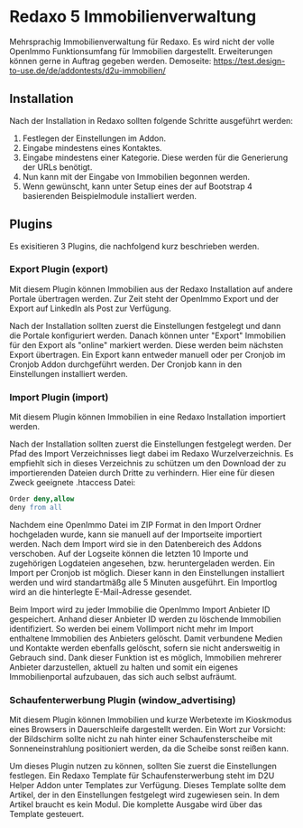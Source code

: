 # Redaxo 5 Immobilienverwaltung

Mehrsprachig Immobilienverwaltung für Redaxo. Es wird nicht der volle OpenImmo Funktionsumfang für Immobilien dargestellt. Erweiterungen können gerne in Auftrag gegeben werden. Demoseite: <https://test.design-to-use.de/de/addontests/d2u-immobilien/>

## Installation

Nach der Installation in Redaxo sollten folgende Schritte ausgeführt werden:

1. Festlegen der Einstellungen im Addon.
2. Eingabe mindestens eines Kontaktes.
3. Eingabe mindestens einer Kategorie. Diese werden für die Generierung der URLs benötigt.
4. Nun kann mit der Eingabe von Immobilien begonnen werden.
5. Wenn gewünscht, kann unter Setup eines der auf Bootstrap 4 basierenden Beispielmodule installiert werden.

## Plugins

Es exisitieren 3 Plugins, die nachfolgend kurz beschrieben werden.

### Export Plugin (export)

Mit diesem Plugin können Immobilien aus der Redaxo Installation auf andere Portale übertragen werden. Zur Zeit steht der OpenImmo Export und der Export auf LinkedIn als Post zur Verfügung.

Nach der Installation sollten zuerst die Einstellungen festgelegt und dann die Portale konfiguriert werden. Danach können unter "Export" Immobilien für den Export als "online" markiert werden. Diese werden beim nächsten Export übertragen. Ein Export kann entweder manuell oder per Cronjob im Cronjob Addon durchgeführt werden. Der Cronjob kann in den Einstellungen installiert werden.

### Import Plugin (import)

Mit diesem Plugin können Immobilien in eine Redaxo Installation importiert werden.

Nach der Installation sollten zuerst die Einstellungen festgelegt werden. Der Pfad des Import Verzeichnisses liegt dabei im Redaxo Wurzelverzeichnis. Es empfiehlt sich in dieses Verzeichnis zu schützen um den Download der zu importierenden Dateien durch Dritte zu verhindern. Hier eine für diesen Zweck geeignete .htaccess Datei:

```Apache
Order deny,allow
deny from all
```

Nachdem eine OpenImmo Datei im ZIP Format in den Import Ordner hochgeladen wurde, kann sie manuell auf der Importseite importiert werden. Nach dem Import wird sie in den Datenbereich des Addons verschoben. Auf der Logseite können die letzten 10 Importe und zugehörigen Logdateien angesehen, bzw. heruntergeladen werden. Ein Import per Cronjob ist möglich. Dieser kann in den Einstellungen installiert werden und wird standartmäßg alle 5 Minuten ausgeführt. Ein Importlog wird an die hinterlegte E-Mail-Adresse gesendet.

Beim Import wird zu jeder Immobilie die OpenImmo Import Anbieter ID gespeichert. Anhand dieser Anbieter ID werden zu löschende Immobilien identifiziert. So werden bei einem Vollimport nicht mehr im Import enthaltene Immobilien des Anbieters gelöscht. Damit verbundene Medien und Kontakte werden ebenfalls gelöscht, sofern sie nicht andersweitig in Gebrauch sind. Dank dieser Funktion ist es möglich, Immobilien mehrerer Anbieter darzustellen, aktuell zu halten und somit ein eigenes Immobilienportal aufzubauen, das sich auch selbst aufräumt.

### Schaufenterwerbung Plugin (window_advertising)

Mit diesem Plugin können Immobilien und kurze Werbetexte im Kioskmodus eines Browsers in Dauerschleife dargestellt werden. Ein Wort zur Vorsicht: der Bildschirm sollte nicht zu nah hinter einer Schaufensterscheibe mit Sonneneinstrahlung positioniert werden, da die Scheibe sonst reißen kann.

Um dieses Plugin nutzen zu können, sollten Sie zuerst die Einstellungen festlegen. Ein Redaxo Template für Schaufensterwerbung steht im D2U Helper Addon unter Templates zur Verfügung. Dieses Template sollte dem Artikel, der in den Einstellungen festgelegt wird zugewiesen sein. In dem Artikel braucht es kein Modul. Die komplette Ausgabe wird über das Template gesteuert.